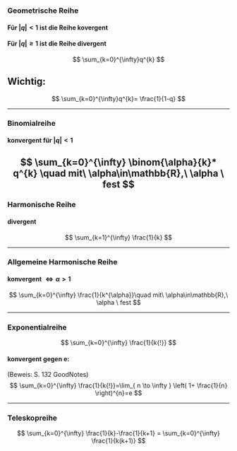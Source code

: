 ### Geometrische Reihe
#### Für $|q| < 1$ ist die Reihe kovergent
#### Für $|q| \geq 1$ ist die Reihe divergent
$$
\sum_{k=0}^{\infty}q^{k}
$$
## Wichtig:
$$
\sum_{k=0}^{\infty}q^{k}= \frac{1}{1-q}
$$


---
### Binomialreihe
#### konvergent für $|q|<1$
$$
\sum_{k=0}^{\infty} \binom{\alpha}{k}* q^{k} \quad mit\ \alpha\in\mathbb{R},\ \alpha \ fest
$$
---

### Harmonische Reihe
#### divergent
$$
\sum_{k=1}^{\infty} \frac{1}{k}
$$


---


### Allgemeine Harmonische Reihe 
#### konvergent $\Leftrightarrow \alpha > 1$
$$
\sum_{k=0}^{\infty} \frac{1}{k^{\alpha}}\quad mit\ \alpha\in\mathbb{R},\ \alpha \ fest
$$


---

### Exponentialreihe

$$
\sum_{k=0}^{\infty} \frac{1}{k{!}}
$$
#### konvergent gegen e:
(Beweis: S. 132 GoodNotes)
$$
\sum_{k=0}^{\infty} \frac{1}{k{!}}=\lim_{ n \to \infty } \left( 1+ \frac{1}{n} \right)^{n}=e
$$


---

### Teleskopreihe
$$
\sum_{k=0}^{\infty} \frac{1}{k}-\frac{1}{k+1} = \sum_{k=0}^{\infty} \frac{1}{k(k+1)}
$$
